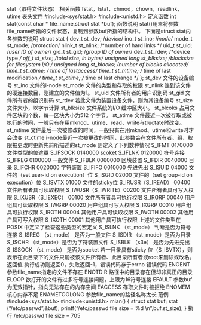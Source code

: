 

stat（取得文件状态）
相关函数
fstat，lstat，chmod，chown，readlink，utime
表头文件
#include<sys/stat.h>
#include<unistd.h>
定义函数
int stat(const char * file_name,struct stat *buf);
函数说明
stat()用来将参数file_name所指的文件状态，复制到参数buf所指的结构中。
下面是struct stat内各参数的说明
struct stat
{
dev_t st_dev; /*device*/
ino_t st_ino; /*inode*/
mode_t st_mode; /*protection*/
nlink_t st_nlink; /*number of hard links */
uid_t st_uid; /*user ID of owner*/
gid_t st_gid; /*group ID of owner*/
dev_t st_rdev; /*device type */
off_t st_size; /*total size, in bytes*/
unsigned long st_blksize; /*blocksize for filesystem I/O */
unsigned long st_blocks; /*number of blocks allocated*/
time_t st_atime; /* time of lastaccess*/
time_t st_mtime; /* time of last modification */
time_t st_ctime; /* time of last change */
};
st_dev 文件的设备编号
st_ino 文件的i-node
st_mode 文件的类型和存取的权限
st_nlink 连到该文件的硬连接数目，刚建立的文件值为1。
st_uid 文件所有者的用户识别码
st_gid 文件所有者的组识别码
st_rdev 若此文件为装置设备文件，则为其设备编号
st_size 文件大小，以字节计算
st_blksize 文件系统的I/O 缓冲区大小。
st_blcoks 占用文件区块的个数，每一区块大小为512 个字节。
st_atime 文件最近一次被存取或被执行的时间，一般只有在用mknod、utime、read、write与tructate时改变。
st_mtime 文件最后一次被修改的时间，一般只有在用mknod、utime和write时才会改变
st_ctime i-node最近一次被更改的时间，此参数会在文件所有者、组、权限被更改时更新先前所描述的st_mode 则定义了下列数种情况
S_IFMT 0170000 文件类型的位遮罩
S_IFSOCK 0140000 scoket
S_IFLNK 0120000 符号连接
S_IFREG 0100000 一般文件
S_IFBLK 0060000 区块装置
S_IFDIR 0040000 目录
S_IFCHR 0020000 字符装置
S_IFIFO 0010000 先进先出
S_ISUID 04000 文件的（set user-id on execution）位
S_ISGID 02000 文件的（set group-id on execution）位
S_ISVTX 01000 文件的sticky位
S_IRUSR（S_IREAD） 00400 文件所有者具可读取权限
S_IWUSR（S_IWRITE）00200 文件所有者具可写入权限
S_IXUSR（S_IEXEC） 00100 文件所有者具可执行权限
S_IRGRP 00040 用户组具可读取权限
S_IWGRP 00020 用户组具可写入权限
S_IXGRP 00010 用户组具可执行权限
S_IROTH 00004 其他用户具可读取权限
S_IWOTH 00002 其他用户具可写入权限
S_IXOTH 00001 其他用户具可执行权限
上述的文件类型在POSIX 中定义了检查这些类型的宏定义
S_ISLNK （st_mode） 判断是否为符号连接
S_ISREG （st_mode） 是否为一般文件
S_ISDIR （st_mode）是否为目录
S_ISCHR （st_mode）是否为字符装置文件
S_ISBLK （s3e） 是否为先进先出
S_ISSOCK （st_mode） 是否为socket
若一目录具有sticky 位（S_ISVTX），则表示在此目录下的文件只能被该文件所有者、此目录所有者或root来删除或改名。
返回值
执行成功则返回0，失败返回-1，错误代码存于errno
错误代码
ENOENT 参数file_name指定的文件不存在
ENOTDIR 路径中的目录存在但却非真正的目录
ELOOP 欲打开的文件有过多符号连接问题，上限为16符号连接
EFAULT 参数buf为无效指针，指向无法存在的内存空间
EACCESS 存取文件时被拒绝
ENOMEM 核心内存不足
ENAMETOOLONG 参数file_name的路径名称太长
范例
#include<sys/stat.h>
#include<unistd.h>
mian()
{
struct stat buf;
stat (“/etc/passwd”,&buf);
printf(“/etc/passwd file size = %d \n”,buf.st_size);
}
执行
/etc/passwd file size = 705